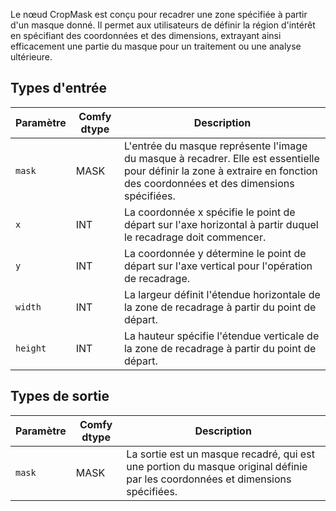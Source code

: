 Le nœud CropMask est conçu pour recadrer une zone spécifiée à partir d'un masque donné. Il permet aux utilisateurs de définir la région d'intérêt en spécifiant des coordonnées et des dimensions, extrayant ainsi efficacement une partie du masque pour un traitement ou une analyse ultérieure.

## Types d'entrée

| Paramètre | Comfy dtype | Description |
|-----------|-------------|-------------|
| `mask`    | MASK        | L'entrée du masque représente l'image du masque à recadrer. Elle est essentielle pour définir la zone à extraire en fonction des coordonnées et des dimensions spécifiées. |
| `x`       | INT         | La coordonnée x spécifie le point de départ sur l'axe horizontal à partir duquel le recadrage doit commencer. |
| `y`       | INT         | La coordonnée y détermine le point de départ sur l'axe vertical pour l'opération de recadrage. |
| `width`   | INT         | La largeur définit l'étendue horizontale de la zone de recadrage à partir du point de départ. |
| `height`  | INT         | La hauteur spécifie l'étendue verticale de la zone de recadrage à partir du point de départ. |

## Types de sortie

| Paramètre | Comfy dtype | Description |
|-----------|-------------|-------------|
| `mask`    | MASK        | La sortie est un masque recadré, qui est une portion du masque original définie par les coordonnées et dimensions spécifiées. |